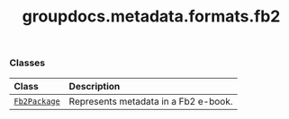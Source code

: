 ﻿---
title: groupdocs.metadata.formats.fb2
second_title: GroupDocs.Metadata for Python via .NET API References
description: 
type: docs
url: /python-net/groupdocs.metadata.formats.fb2/
is_root: false
weight: 10
---



### Classes
| Class | Description |
| :- | :- |
| [`Fb2Package`](/metadata/python-net/groupdocs.metadata.formats.fb2/fb2package) | Represents metadata in a Fb2 e-book. |


